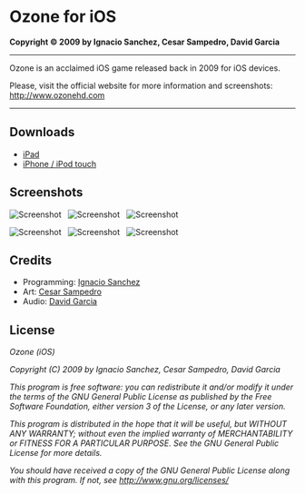 Ozone for iOS
=======
<b>Copyright &copy; 2009 by Ignacio Sanchez, Cesar Sampedro, David Garcia</b>

----------

Ozone is an acclaimed iOS game released back in 2009 for iOS devices.

Please, visit the official website for more information and screenshots: http://www.ozonehd.com

----------

Downloads
--------
- [iPad](http://itunes.ozonehd.com/) 
- [iPhone / iPod touch](http://ozone.itunes.geardome.com/) 

Screenshots
-----------

![Screenshot](http://www.geardome.com/ozone-ipad/ozone-ipad-01p.jpg) &nbsp;  ![Screenshot](http://www.geardome.com/ozone-ipad/ozone-ipad-08p.jpg) &nbsp;  ![Screenshot](http://www.geardome.com/ozone-ipad/ozone-ipad-13p.jpg)

![Screenshot](http://www.geardome.com/ozone-ipad/ozone-ipad-03p.jpg) &nbsp;  ![Screenshot](http://www.geardome.com/ozone-ipad/ozone-ipad-06p.jpg) &nbsp;  ![Screenshot](http://www.geardome.com/ozone-ipad/ozone-ipad-07p.jpg)

Credits
--------
- Programming: [Ignacio Sanchez](http://twitter.com/drhelius) 
- Art: [Cesar Sampedro](http://twitter.com/cesarsampedro) 
- Audio: [David Garcia](http://twitter.com/dagadi) 

License
-------

<i>Ozone (iOS)</i>

<i>Copyright (C) 2009 by Ignacio Sanchez, Cesar Sampedro, David Garcia</i>

<i>This program is free software: you can redistribute it and/or modify</i>
<i>it under the terms of the GNU General Public License as published by</i>
<i>the Free Software Foundation, either version 3 of the License, or</i>
<i>any later version.</i>

<i>This program is distributed in the hope that it will be useful,</i>
<i>but WITHOUT ANY WARRANTY; without even the implied warranty of</i>
<i>MERCHANTABILITY or FITNESS FOR A PARTICULAR PURPOSE. See the</i>
<i>GNU General Public License for more details.</i>

<i>You should have received a copy of the GNU General Public License</i>
<i>along with this program.  If not, see http://www.gnu.org/licenses/</i>
